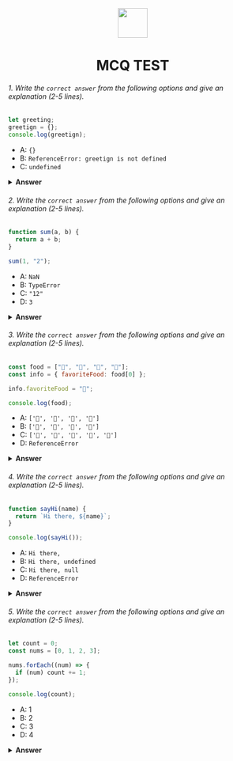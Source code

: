 <div align="center">
  <img height="60" src="https://edurev.gumlet.io/AllImages/original/ApplicationImages/CourseImages/944e5d47-8c55-4a89-91e5-22ab5f2798fc_CI.png">
  <h1>MCQ TEST</h1>
</div>

###### 1. Write the `correct answer` from the following options and give an explanation (2-5 lines).

```javascript
let greeting;
greetign = {};
console.log(greetign);
```

- A: `{}`
- B: `ReferenceError: greetign is not defined`
- C: `undefined`

<details><summary><b>Answer</b></summary>
<p>

#### Answer: B 

<i> There is a typo in the variable name 'greetings' </i>

</p>
</details>

###### 2. Write the `correct answer` from the following options and give an explanation (2-5 lines).

```javascript
function sum(a, b) {
  return a + b;
}

sum(1, "2");
```

- A: `NaN`
- B: `TypeError`
- C: `"12"`
- D: `3`

<details><summary><b>Answer</b></summary>
<p>

#### Answer: C

<i>When you do 1 + "2", JavaScript takes the number 1 and the string "2" and combines them together. It doesn't add them like numbers; instead, it treats them both as text and puts them side by side. So, you get the result "12" because it's like putting two pieces of text next to each other.</i>

</p>
</details>

###### 3. Write the `correct answer` from the following options and give an explanation (2-5 lines).

```javascript
const food = ["🍕", "🍫", "🥑", "🍔"];
const info = { favoriteFood: food[0] };

info.favoriteFood = "🍝";

console.log(food);
```

- A: `['🍕', '🍫', '🥑', '🍔']`
- B: `['🍝', '🍫', '🥑', '🍔']`
- C: `['🍝', '🍕', '🍫', '🥑', '🍔']`
- D: `ReferenceError`

<details><summary><b>Answer</b></summary>
<p>

#### Answer: a

<i>The info object initially had a favouriteFood property with a value, but that value was replaced. So, if you were to log info.favouriteFood, it would show the new value. If we log the food array,  it will remain unaffected by the changes to the info object.</i>

</p>
</details>

###### 4. Write the `correct answer` from the following options and give an explanation (2-5 lines).

```javascript
function sayHi(name) {
  return `Hi there, ${name}`;
}

console.log(sayHi());
```

- A: `Hi there,`
- B: `Hi there, undefined`
- C: `Hi there, null`
- D: `ReferenceError`

<details><summary><b>Answer</b></summary>
<p>

#### Answer: B

<i>This function sayHi that takes one parameter, 'name' and returns a Hi there with dynamic name in it. But when it call sayHi() in  console.log, It haven't get any argument for the name parameter. so when it try to set the name dynamically with a parameter which is undefine it will output undefined if we try to log it.</i>

</p>
</details>

###### 5. Write the `correct answer` from the following options and give an explanation (2-5 lines).

```javascript
let count = 0;
const nums = [0, 1, 2, 3];

nums.forEach((num) => {
  if (num) count += 1;
});

console.log(count);
```

- A: 1
- B: 2
- C: 3
- D: 4

<details><summary><b>Answer</b></summary>
<p>

#### Answer: C

<i>In this code there is a for loop for count each element in the nums array. this loop has an if condition that is if there is an if there is num element or we can say if there is a truthy element then this loop will add 1 with the value of count which is 0. In this sense there is 4 element in nums array so for loop should add 1 to count 4 times and the count value should become after calling this loop. But the 1st element of nums array is 0 which is falsy so the if condition doesn't count 0. and that's why the value of count should be 3.
</i>

</p>
</details>

